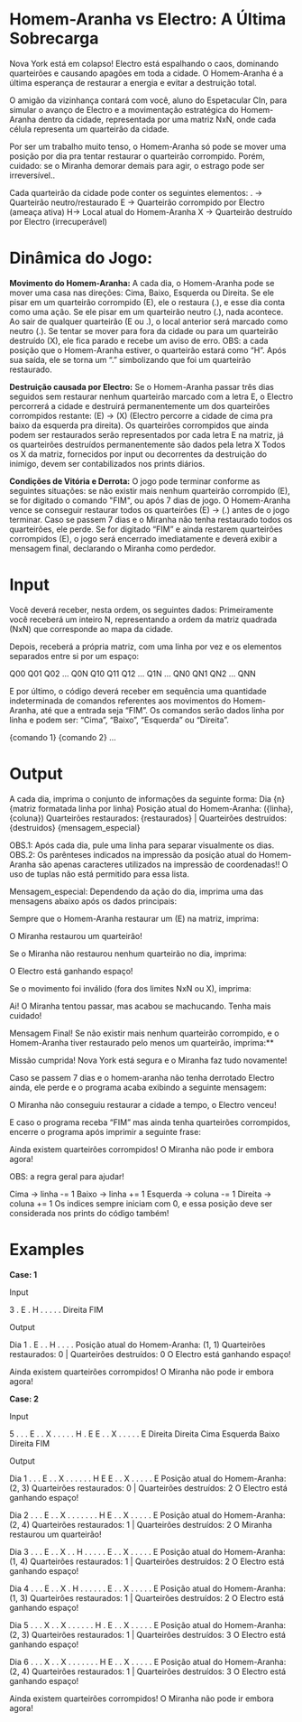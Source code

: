 # Homem-Aranha vs Electro: A Última Sobrecarga

Nova York está em colapso! Electro está espalhando o caos, dominando quarteirões e causando apagões em toda a cidade. O Homem-Aranha é a última esperança de restaurar a energia e evitar a destruição total.

O amigão da vizinhança contará com você, aluno do Espetacular CIn, para simular o avanço de Electro e a movimentação estratégica do Homem-Aranha dentro da cidade, representada por uma matriz NxN, onde cada célula representa um quarteirão da cidade.

Por ser um trabalho muito tenso, o Homem-Aranha só pode se mover uma posição por dia pra tentar restaurar o quarteirão corrompido. Porém, cuidado: se o Miranha demorar demais para agir, o estrago pode ser irreversível..

Cada quarteirão da cidade pode conter os seguintes elementos:
. → Quarteirão neutro/restaurado
E → Quarteirão corrompido por Electro (ameaça ativa)
H→ Local atual do Homem-Aranha
X → Quarteirão destruído por Electro (irrecuperável)

# Dinâmica do Jogo:

**Movimento do Homem-Aranha:**
A cada dia, o Homem-Aranha pode se mover uma casa nas direções: Cima, Baixo, Esquerda ou Direita.
Se ele pisar em um quarteirão corrompido (E), ele o restaura (.), e esse dia conta como uma ação.
Se ele pisar em um quarteirão neutro (.), nada acontece.
Ao sair de qualquer quarteirão (E ou .), o local anterior será marcado como neutro (.).
Se tentar se mover para fora da cidade ou para um quarteirão destruído (X), ele fica parado e recebe um aviso de erro.
OBS: a cada posição que o Homem-Aranha estiver, o quarteirão estará como “H”. Após sua saída, ele se torna um “.” simbolizando que foi um quarteirão restaurado.

**Destruição causada por Electro:**
Se o Homem-Aranha passar três dias seguidos sem restaurar nenhum quarteirão marcado com a letra E, o Electro percorrerá a cidade e destruirá permanentemente um dos quarteirões corrompidos restante: (E) → (X) (Electro percorre a cidade de cima pra baixo da esquerda pra direita).
Os quarteirões corrompidos que ainda podem ser restaurados serão representados por cada letra E na matriz, já os quarteirões destruídos permanentemente são dados pela letra X
Todos os X da matriz, fornecidos por input ou decorrentes da destruição do inimigo, devem ser contabilizados nos prints diários.

**Condições de Vitória e Derrota:**
O jogo pode terminar conforme as seguintes situações: se não existir mais nenhum quarteirão corrompido (E), se for digitado o comando "FIM", ou após 7 dias de jogo.
O Homem-Aranha vence se conseguir restaurar todos os quarteirões (E) → (.) antes de o jogo terminar.
Caso se passem 7 dias e o Miranha não tenha restaurado todos os quarteirões, ele perde.
Se for digitado “FIM” e ainda restarem quarteirões corrompidos (E), o jogo será encerrado imediatamente e deverá exibir a mensagem final, declarando o Miranha como perdedor.

# Input

Você deverá receber, nesta ordem, os seguintes dados:
Primeiramente você receberá um inteiro N, representando a ordem da matriz quadrada (NxN) que corresponde ao mapa da cidade.

Depois, receberá a própria matriz, com uma linha por vez e os elementos separados entre si por um espaço:

Q00 Q01 Q02 … Q0N
Q10 Q11 Q12 … Q1N
…
QN0 QN1 QN2 … QNN

E por último, o código deverá receber em sequência uma quantidade indeterminada de comandos referentes aos movimentos do Homem-Aranha, até que a entrada seja “FIM”. Os comandos serão dados linha por linha e podem ser: “Cima”, “Baixo”, “Esquerda” ou “Direita”.

{comando 1}
{comando 2}
…

# Output

A cada dia, imprima o conjunto de informações da seguinte forma:
Dia {n}
{matriz formatada linha por linha}
Posição atual do Homem-Aranha: ({linha}, {coluna})
Quarteirões restaurados: {restaurados} | Quarteirões destruídos: {destruidos}
{mensagem_especial}

OBS.1: Após cada dia, pule uma linha para separar visualmente os dias.
OBS.2: Os parênteses indicados na impressão da posição atual do Homem-Aranha são apenas caracteres utilizados na impressão de coordenadas!! O uso de tuplas não está permitido para essa lista.

Mensagem_especial:
Dependendo da ação do dia, imprima uma das mensagens abaixo após os dados principais:

Sempre que o Homem-Aranha restaurar um (E) na matriz, imprima:

O Miranha restaurou um quarteirão!

Se o Miranha não restaurou nenhum quarteirão no dia, imprima:

O Electro está ganhando espaço!

Se o movimento foi inválido (fora dos limites NxN ou X), imprima:

Ai! O Miranha tentou passar, mas acabou se machucando. Tenha mais cuidado!

Mensagem Final!
Se não existir mais nenhum quarteirão corrompido, e o Homem-Aranha tiver restaurado pelo menos um quarteirão, imprima:\*\*

Missão cumprida! Nova York está segura e o Miranha faz tudo novamente!

Caso se passem 7 dias e o homem-aranha não tenha derrotado Electro ainda, ele perde e o programa acaba exibindo a seguinte mensagem:

O Miranha não conseguiu restaurar a cidade a tempo, o Electro venceu!

E caso o programa receba “FIM” mas ainda tenha quarteirões corrompidos, encerre o programa após imprimir a seguinte frase:

Ainda existem quarteirões corrompidos! O Miranha não pode ir embora agora!

OBS: a regra geral para ajudar!

Cima → linha -= 1
Baixo → linha += 1
Esquerda → coluna -= 1
Direita → coluna += 1
Os indices sempre iniciam com 0, e essa posição deve ser considerada nos prints do código também!

# Examples

**Case: 1**

Input

3
. E .
H . .
. . .
Direita
FIM

Output

Dia 1
. E .
. H .
. . .
Posição atual do Homem-Aranha: (1, 1)
Quarteirões restaurados: 0 | Quarteirões destruídos: 0
O Electro está ganhando espaço!

Ainda existem quarteirões corrompidos! O Miranha não pode ir embora agora!

**Case: 2**

Input

5
. . . E .
. X . . .
. . H . E
E . . X .
. . . . E
Direita
Direita
Cima
Esquerda
Baixo
Direita
FIM

Output

Dia 1
. . . E .
. X . . .
. . . H E
E . . X .
. . . . E
Posição atual do Homem-Aranha: (2, 3)
Quarteirões restaurados: 0 | Quarteirões destruídos: 2
O Electro está ganhando espaço!

Dia 2
. . . E .
. X . . .
. . . . H
E . . X .
. . . . E
Posição atual do Homem-Aranha: (2, 4)
Quarteirões restaurados: 1 | Quarteirões destruídos: 2
O Miranha restaurou um quarteirão!

Dia 3
. . . E .
. X . . H
. . . . .
E . . X .
. . . . E
Posição atual do Homem-Aranha: (1, 4)
Quarteirões restaurados: 1 | Quarteirões destruídos: 2
O Electro está ganhando espaço!

Dia 4
. . . E .
. X . H .
. . . . .
E . . X .
. . . . E
Posição atual do Homem-Aranha: (1, 3)
Quarteirões restaurados: 1 | Quarteirões destruídos: 2
O Electro está ganhando espaço!

Dia 5
. . . X .
. X . . .
. . . H .
E . . X .
. . . . E
Posição atual do Homem-Aranha: (2, 3)
Quarteirões restaurados: 1 | Quarteirões destruídos: 3
O Electro está ganhando espaço!

Dia 6
. . . X .
. X . . .
. . . . H
E . . X .
. . . . E
Posição atual do Homem-Aranha: (2, 4)
Quarteirões restaurados: 1 | Quarteirões destruídos: 3
O Electro está ganhando espaço!

Ainda existem quarteirões corrompidos! O Miranha não pode ir embora agora!
